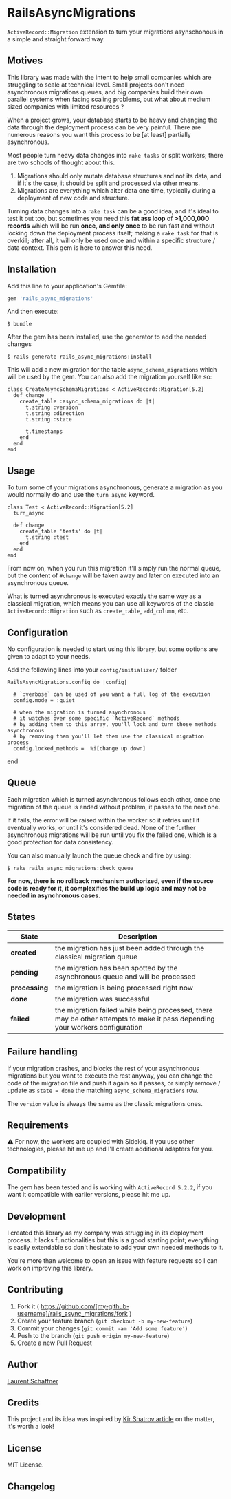 # RailsAsyncMigrations

`ActiveRecord::Migration` extension to turn your migrations asynschonous in a simple and straight forward way.

## Motives

This library was made with the intent to help small companies which are struggling to scale at technical level. Small projects don't need asynchronous migrations queues, and big companies build their own parallel systems when facing scaling problems, but what about medium sized companies with limited resources ?

When a project grows, your database starts to be heavy and changing the data through the deployment process can be very painful. There are numerous reasons you want this process to be [at least] partially asynchronous.

Most people turn heavy data changes into `rake tasks` or split workers; there are two schools of thought about this.

1. Migrations should only mutate database structures and not its data, and if it's the case, it should be split and processed via other means.
2. Migrations are everything which alter data one time, typically during a deployment of new code and structure.

Turning data changes into a `rake task` can be a good idea, and it's ideal to test it out too, but sometimes you need this **fat ass loop** of **>1,000,000 records** which will be run **once, and only once** to be run fast and without locking down the deployment process itself; making a `rake task` for that is overkill; after all, it will only be used once and within a specific structure / data context. This gem is here to answer this need.

## Installation

Add this line to your application's Gemfile:

```ruby
gem 'rails_async_migrations'
```

And then execute:

    $ bundle

After the gem has been installed, use the generator to add the needed changes

    $ rails generate rails_async_migrations:install

This will add a new migration for the table `async_schema_migrations` which will be used by the gem. You can also add the migration yourself like so:

```
class CreateAsyncSchemaMigrations < ActiveRecord::Migration[5.2]
  def change
    create_table :async_schema_migrations do |t|
      t.string :version
      t.string :direction
      t.string :state

      t.timestamps
    end
  end
end
```

## Usage

To turn some of your migrations asynchronous, generate a migration as you would normally do and use the `turn_async` keyword.

```
class Test < ActiveRecord::Migration[5.2]
  turn_async

  def change
    create_table 'tests' do |t|
      t.string :test
    end
  end
end
```

From now on, when you run this migration it'll simply run the normal queue, but the content of `#change` will be taken away and later on executed into an asynchronous queue.

What is turned asynchronous is executed exactly the same way as a classical migration, which means you can use all keywords of the classic `ActiveRecord::Migration` such as `create_table`, `add_column`, etc.

## Configuration

No configuration is needed to start using this library, but some options are given to adapt to your needs.

Add the following lines into your `config/initializer/` folder

```
RailsAsyncMigrations.config do |config|

  # `:verbose` can be used of you want a full log of the execution
  config.mode = :quiet

  # when the migration is turned asynchronous
  # it watches over some specific `ActiveRecord` methods
  # by adding them to this array, you'll lock and turn those methods asynchronous
  # by removing them you'll let them use the classical migration process
  config.locked_methods =  %i[change up down]
```

end

## Queue

Each migration which is turned asynchronous follows each other, once one migration of the queue is ended without problem, it passes to the next one.

If it fails, the error will be raised within the worker so it retries until it eventually works, or until it's considered dead. None of the further asynchronous migrations will be run until you fix the failed one, which is a good protection for data consistency.

You can also manually launch the queue check and fire by using:

    $ rake rails_async_migrations:check_queue

**For now, there is no rollback mechanism authorized, even if the source code is ready for it, it complexifies the build up logic and may not be needed in asynchronous cases.**

## States

| State          | Description                                                                                                                  |
| -------------- | ---------------------------------------------------------------------------------------------------------------------------- |
| **created**    | the migration has just been added through the classical migration queue                                                      |
| **pending**    | the migration has been spotted by the asynchronous queue and will be processed                                               |
| **processing** | the migration is being processed right now                                                                                   |
| **done**       | the migration was successful                                                                                                 |
| **failed**     | the migration failed while being processed, there may be other attempts to make it pass depending your workers configuration |

## Failure handling

If your migration crashes, and blocks the rest of your asynchronous migrations but you want to execute the rest anyway, you can change the code of the migration file and push it again so it passes, or simply remove / update as `state = done` the matching `async_schema_migrations` row.

The `version` value is always the same as the classic migrations ones.

## Requirements

⚠ For now, the workers are coupled with Sidekiq. If you use other technologies, please hit me up and I'll create additional adapters for you.

## Compatibility

The gem has been tested and is working with `ActiveRecord 5.2.2`, if you want it compatible with earlier versions, please hit me up.

## Development

I created this library as my company was struggling in its deployment process. It lacks functionalities but this is a good starting point; everything is easily extendable so don't hesitate to add your own needed methods to it.

You're more than welcome to open an issue with feature requests so I can work on improving this library.

## Contributing

1. Fork it ( https://github.com/[my-github-username]/rails_async_migrations/fork )
2. Create your feature branch (`git checkout -b my-new-feature`)
3. Commit your changes (`git commit -am 'Add some feature'`)
4. Push to the branch (`git push origin my-new-feature`)
5. Create a new Pull Request

## Author

[Laurent Schaffner](http://www.laurentschaffner.com)

## Credits

This project and its idea was inspired by [Kir Shatrov article](https://kirshatrov.com/2018/04/01/async-migrations/) on the matter, it's worth a look!

## License

MIT License.

## Changelog

